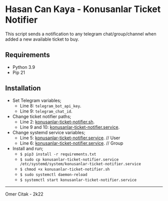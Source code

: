 # Hasan Can Kaya - Konusanlar Ticket Notifier

This script sends a notification to any telegram chat/group/channel when added a new available ticket to buy.

## Requirements

* Python 3.9
* Pip 21

## Installation

* Set Telegram variables; 
    - Line 8: `telegram_bot_api_key`.
    - Line 9: `telegram_chat_id`.
* Change ticket notifier paths; 
    - Line 2: [konusanlar-ticket-notifier.sh](konusanlar-ticket-notifier.sh).
    - Line 9 and 10: [konusanlar-ticket-notifier.service](konusanlar-ticket-notifier.service).
* Change systemd service variables; 
    - Line 5: [konusanlar-ticket-notifier.service](konusanlar-ticket-notifier.service). // User
    - Line 6: [konusanlar-ticket-notifier.service](konusanlar-ticket-notifier.service). // Group
* Install and run; 
    - `$ pip3 install -r requirements.txt`
    - `$ sudo cp konusanlar-ticket-notifier.service /etc/systemd/system/konusanlar-ticket-notifier.service`
    - `$ chmod +x konusanlar-ticket-notifier.sh`
    - `$ sudo systemctl daemon-reload`
    - `$ systemctl start konusanlar-ticket-notifier.service`

---

Omer Citak - 2k22
